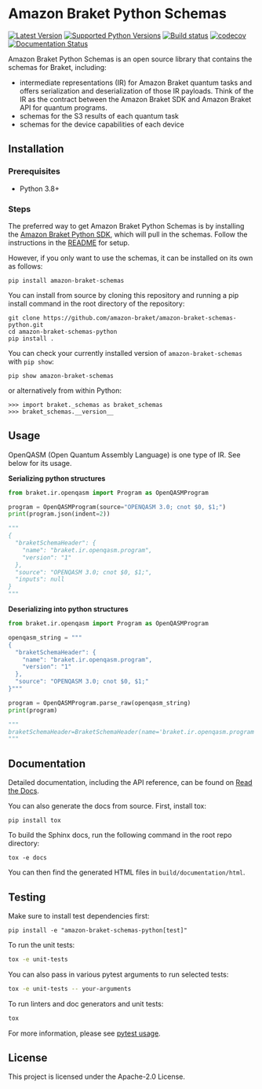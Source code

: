 # Amazon Braket Python Schemas

[![Latest Version](https://img.shields.io/pypi/v/amazon-braket-schemas.svg)](https://pypi.python.org/pypi/amazon-braket-schemas)
[![Supported Python Versions](https://img.shields.io/pypi/pyversions/amazon-braket-schemas.svg)](https://pypi.python.org/pypi/amazon-braket-schemas)
[![Build status](https://github.com/amazon-braket/amazon-braket-schemas-python/actions/workflows/python-package.yml/badge.svg)](https://github.com/amazon-braket/amazon-braket-schemas-python/actions/workflows/python-package.yml)
[![codecov](https://codecov.io/gh/amazon-braket/amazon-braket-schemas-python/branch/main/graph/badge.svg?token=XV9R0dUbr1)](https://codecov.io/gh/amazon-braket/amazon-braket-schemas-python)
[![Documentation Status](https://img.shields.io/readthedocs/amazon-braket-schemas-python.svg?logo=read-the-docs)](https://amazon-braket-schemas-python.readthedocs.io/en/latest/?badge=latest)

Amazon Braket Python Schemas is an open source library that contains the schemas for Braket, including:
* intermediate representations (IR) for Amazon Braket quantum tasks and offers serialization and deserialization of those IR payloads. Think of the IR as the contract between the Amazon Braket SDK and Amazon Braket API for quantum programs.
* schemas for the S3 results of each quantum task
* schemas for the device capabilities of each device

## Installation

### Prerequisites
- Python 3.8+

### Steps

The preferred way to get Amazon Braket Python Schemas is by installing the [Amazon Braket Python SDK](https://github.com/amazon-braket/amazon-braket-sdk-python), which will pull in the schemas.
Follow the instructions in the [README](https://github.com/amazon-braket/amazon-braket-sdk-python/blob/main/README.md) for setup.

However, if you only want to use the schemas, it can be installed on its own as follows:

```shell
pip install amazon-braket-schemas
```

You can install from source by cloning this repository and running a pip install command in the root directory of the repository:

```shell
git clone https://github.com/amazon-braket/amazon-braket-schemas-python.git
cd amazon-braket-schemas-python
pip install .
```

You can check your currently installed version of `amazon-braket-schemas` with `pip show`:

```shell
pip show amazon-braket-schemas
```

or alternatively from within Python:

```
>>> import braket._schemas as braket_schemas
>>> braket_schemas.__version__
```

## Usage
OpenQASM (Open Quantum Assembly Language) is one type of IR. See below for its usage.

**Serializing python structures**
```python
from braket.ir.openqasm import Program as OpenQASMProgram

program = OpenQASMProgram(source="OPENQASM 3.0; cnot $0, $1;")
print(program.json(indent=2))

"""
{
  "braketSchemaHeader": {
    "name": "braket.ir.openqasm.program",
    "version": "1"
  },
  "source": "OPENQASM 3.0; cnot $0, $1;",
  "inputs": null
}
"""
```

**Deserializing into python structures**
```python
from braket.ir.openqasm import Program as OpenQASMProgram

openqasm_string = """
{
  "braketSchemaHeader": {
    "name": "braket.ir.openqasm.program",
    "version": "1"
  },
  "source": "OPENQASM 3.0; cnot $0, $1;"
}"""

program = OpenQASMProgram.parse_raw(openqasm_string)
print(program)

"""
braketSchemaHeader=BraketSchemaHeader(name='braket.ir.openqasm.program', version='1') source='OPENQASM 3.0; cnot $0, $1;' inputs=None
"""

```

## Documentation

Detailed documentation, including the API reference, can be found on [Read the Docs](https://amazon-braket-schemas-python.readthedocs.io/en/latest/).

You can also generate the docs from source. First, install tox:

```shell
pip install tox
```

To build the Sphinx docs, run the following command in the root repo directory:

```shell
tox -e docs
```

You can then find the generated HTML files in `build/documentation/html`.

## Testing

Make sure to install test dependencies first:

```shell
pip install -e "amazon-braket-schemas-python[test]"
```

To run the unit tests:
```bash
tox -e unit-tests
```

You can also pass in various pytest arguments to run selected tests:

```bash
tox -e unit-tests -- your-arguments
```

To run linters and doc generators and unit tests:
```bash
tox
```

For more information, please see [pytest usage](https://docs.pytest.org/en/stable/usage.html).

## License

This project is licensed under the Apache-2.0 License.
